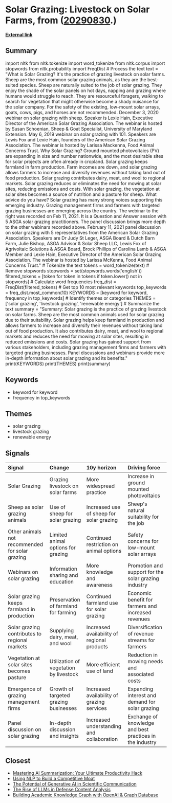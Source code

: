 # __Solar Grazing: Livestock on Solar Farms__, from ([20290830](https://kghosh.substack.com/p/20290830).)

__[External link](https://solargrazing.org/what-is-solar-grazing/?utm_source=substack&utm_medium=email)__



## Summary

import nltk from nltk.tokenize import word_tokenize from nltk.corpus import stopwords from nltk.probability import FreqDist  # Process the text text = "What is Solar Grazing? It's the practice of grazing livestock on solar farms. Sheep are the most common solar grazing animals, as they are the best-suited species. Sheep are naturally suited to the job of solar grazing. They enjoy the shade of the solar panels on hot days, napping and grazing where humans would struggle to reach. They are resourceful foragers, walking to search for vegetation that might otherwise become a shady nuisance for the solar company. For the safety of the existing, low-mount solar arrays, goats, cows, pigs, and horses are not recommended. December 3, 2020 webinar on solar grazing with sheep. Speaker is Lexie Hain, Executive Director of the American Solar Grazing Association. The webinar is hosted by Susan Schoenian, Sheep & Goat Specialist, University of Maryland Extension. May 6, 2019 webinar on solar grazing with 101. Speakers are Lewis Fox and Lexie Hain, founders of the American Solar Grazing Association. The webinar is hosted by Larissa Mackenna, Food Animal Concerns Trust. Why Solar Grazing? Ground mounted photovoltaics (PV) are expanding in size and number nationwide, and the most desirable sites for solar projects are often already in cropland. Solar grazing keeps farmland in farm production. Farm incomes are down, and solar grazing allows farmers to increase and diversify revenues without taking land out of food production. Solar grazing contributes dairy, meat, and wool to regional markets. Solar grazing reduces or eliminates the need for mowing at solar sites, reducing emissions and costs. With solar grazing, the vegetation at solar sites becomes a source of nutrition and a pasture for sheep. What advice do you have? Solar grazing has many strong voices supporting this emerging industry. Grazing management firms and farmers with targeted grazing businesses are emerging across the country. The webinar to the right was recorded on Feb 11, 2021. It is a Question and Answer session with 5 ASGA solar grazing practitioners. The panel discussion brings more depth to the other webinars recorded above. February 11, 2021 panel discussion on solar grazing with 5 representatives from the American Solar Grazing Association. Speakers are Dr Judy St Leger, ASGA Board & Dutch Barn Farm, Julie Bishop, ASGA Advisor & Solar Sheep LLC, Lewis Fox of Agrivoltaic Solutions & ASGA Board, Brock Phillips of Carolina Lamb & ASGA Member and Lexie Hain, Executive Director of the American Solar Grazing Association. The webinar is hosted by Larissa McKenna, Food Animal Concerns Trust."  # Tokenize the text tokens = word_tokenize(text)  # Remove stopwords stopwords = set(stopwords.words('english')) filtered_tokens = [token for token in tokens if token.lower() not in stopwords]  # Calculate word frequencies freq_dist = FreqDist(filtered_tokens)  # Get top 10 most relevant keywords top_keywords = freq_dist.most_common(10) KEYWORDS = [keyword for keyword, frequency in top_keywords]  # Identify themes or categories THEMES = ['solar grazing', 'livestock grazing', 'renewable energy']  # Summarize the text summary = "Summary: Solar grazing is the practice of grazing livestock on solar farms. Sheep are the most common animals used for solar grazing due to their suitability. Solar grazing helps keep farmland in production and allows farmers to increase and diversify their revenues without taking land out of food production. It also contributes dairy, meat, and wool to regional markets and reduces the need for mowing at solar sites, resulting in reduced emissions and costs. Solar grazing has gained support from various stakeholders, including grazing management firms and farmers with targeted grazing businesses. Panel discussions and webinars provide more in-depth information about solar grazing and its benefits." print(KEYWORDS) print(THEMES) print(summary)

## Keywords

* keyword for keyword
* frequency in top_keywords

## Themes

* solar grazing
* livestock grazing
* renewable energy

## Signals

| Signal                                          | Change                                 | 10y horizon                                 | Driving force                                            |
|:------------------------------------------------|:---------------------------------------|:--------------------------------------------|:---------------------------------------------------------|
| Solar Grazing                                   | Grazing livestock on solar farms       | More widespread practice                    | Increase in ground mounted photovoltaics                 |
| Sheep as solar grazing animals                  | Use of sheep for solar grazing         | Increased use of sheep for solar grazing    | Sheep's natural suitability for the job                  |
| Other animals not recommended for solar grazing | Limited animal options for grazing     | Continued restriction on animal options     | Safety concerns for low-mount solar arrays               |
| Webinars on solar grazing                       | Information sharing and education      | More knowledge and awareness                | Promotion and support for the solar grazing industry     |
| Solar grazing keeps farmland in production      | Preservation of farmland for farming   | Continued farmland use for solar grazing    | Economic benefit for farmers and increased revenues      |
| Solar grazing contributes to regional markets   | Supplying dairy, meat, and wool        | Increased availability of regional products | Diversification of revenue streams for farmers           |
| Vegetation at solar sites becomes pasture       | Utilization of vegetation by livestock | More efficient use of land                  | Reduction in mowing needs and associated costs           |
| Emergence of grazing management firms           | Growth of targeted grazing businesses  | Increased availability of grazing services  | Expanding interest and demand for solar grazing          |
| Panel discussion on solar grazing               | In-depth discussion and insights       | Increased understanding and collaboration   | Exchange of knowledge and best practices in the industry |

## Closest

* [Mastering AI Summarization: Your Ultimate Productivity Hack](e0f6ae75e034df0a32044fe8a9075673)
* [Using NLP to Build a Competitive Moat](feeb207dfea30efb1d5bf73503fd22a4)
* [The Potential of Generative AI in Scientific Communication](60f3a64993d5e355561c59e5d641bec9)
* [The Rise of LLMs in Defense Content Analysis](6335d1cfa75abf9650361efd7b529149)
* [Building Academic Knowledge Graph with OpenAI & Graph Database](b4486b71505e7322a530fb28cd275f82)